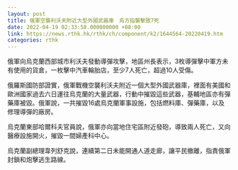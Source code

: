 ```yaml
---
layout: post
title: 俄軍空襲利沃夫附近大型外國武器庫　烏方指襲擊致7死
date: 2022-04-19 02:33:58.000000000 +08:00
link: https://news.rthk.hk/rthk/ch/component/k2/1644564-20220419.htm
categories: rthk
---
```


俄軍向烏克蘭西部城市利沃夫發動導彈攻擊，地區州長表示，3枚導彈擊中軍方未有使用的貨倉，一枚擊中汽車輪胎店，至少7人死亡，超過10人受傷。

俄羅斯國防部證實，俄軍戰機空襲利沃夫附近一個大型外國武器庫，裡面有美國和歐洲國家過去六日運往烏克蘭的大量武器，行動中摧毀這些武器，基輔地區亦有彈藥庫被毀。俄軍說，一共摧毀16處烏克蘭軍事設施，包括燃料庫、彈藥庫，以及修理導彈的廠房。

烏克蘭東部哈爾科夫官員說，俄軍亦向當地住宅區附近發砲，導致兩人死亡，又向醫療設施開火，摧毀一間婦產科中心。

烏克蘭副總理韋列舒克說，連續第二日未能開通人道走廊，讓平民撤離，指責俄軍封鎖和炮擊逃生路線。
